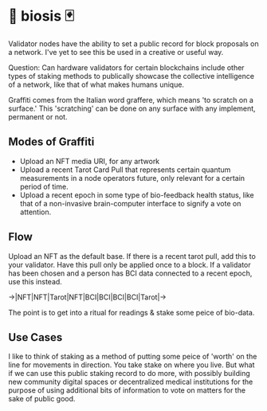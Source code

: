 # 🧬 biosis 🃏
Validator nodes have the ability to set a public record for block proposals on a network. I've yet to see this be used in a creative or useful way.

Question: Can hardware validators for certain blockchains include other types of staking methods to publically showcase the collective intelligence of a network, like that of what makes humans unique.

Graffiti comes from the Italian word graffere, which means 'to scratch on a surface.' This 'scratching' can be done on any surface with any implement, permanent or not.

## Modes of Graffiti
- Upload an NFT media URI, for any artwork
- Upload a recent Tarot Card Pull that represents certain quantum measurements in a node operators future, only relevant for a certain period of time.
- Upload a recent epoch in some type of bio-feedback health status, like that of a non-invasive brain-computer interface to signify a vote on attention.

## Flow
Upload an NFT as the default base. If there is a recent tarot pull, add this to your validator. Have this pull only be applied once to a block. If a validator has been chosen and a person has BCI data connected to a recent epoch, use this instead.

->|NFT|NFT|Tarot|NFT|BCI|BCI|BCI|BCI|Tarot|->

The point is to get into a ritual for readings & stake some peice of bio-data.

## Use Cases
I like to think of staking as a method of putting some peice of 'worth' on the line for movements in direction. You take stake on where you live. But what if we can use this public staking record to do more, with possibly building new community digital spaces or decentralized medical institutions for the purpose of using additional bits of information to vote on matters for the sake of public good.

